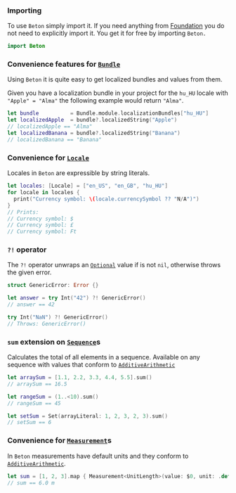 ### Importing

To use `Beton` simply import it. If you need anything
from [Foundation](https://developer.apple.com/documentation/foundation) you do not need to explicitly import it. You get
it for free by importing `Beton.`

```swift
import Beton
```

### Convenience features for [`Bundle`](https://developer.apple.com/documentation/foundation/bundle)

Using `Beton` it is quite easy to get localized bundles and values from them.

Given you have a localization bundle in your project for the `hu_HU` locale with `"Apple" = "Alma"` the following
example would return `"Alma"`.

```swift
let bundle          = Bundle.module.localizationBundles["hu_HU"]
let localizedApple  = bundle?.localizedString("Apple")
// localizedApple == "Alma"
let localizedBanana = bundle?.localizedString("Banana")
// localizedBanana == "Banana"
```

### Convenience for [`Locale`](https://developer.apple.com/documentation/foundation/locale)

Locales in `Beton` are expressible by string literals.

```swift
let locales: [Locale] = ["en_US", "en_GB", "hu_HU"]
for locale in locales {
  print("Currency symbol: \(locale.currencySymbol ?? "N/A")")
}
// Prints:
// Currency symbol: $
// Currency symbol: £
// Currency symbol: Ft
```

### ``?!`` operator

The ``?!`` operator unwraps an [`Optional`](https://developer.apple.com/documentation/swift/optional) value if is
not `nil`, otherwise throws the given error.

```swift
struct GenericError: Error {}

let answer = try Int("42") ?! GenericError()
// answer == 42

try Int("NaN") ?! GenericError()
// Throws: GenericError()
```

### ``sum`` extension on [`Sequence`](https://developer.apple.com/documentation/swift/sequence)s

Calculates the total of all elements in a sequence. Available on any sequence with values that conform
to [`AdditiveArithmetic`](https://developer.apple.com/documentation/swift/additivearithmetic)

```swift
let arraySum = [1.1, 2.2, 3.3, 4.4, 5.5].sum()
// arraySum == 16.5

let rangeSum = (1..<10).sum()
// rangeSum == 45

let setSum = Set(arrayLiteral: 1, 2, 3, 2, 3).sum()
// setSum == 6
```

### Convenience for [`Measurement`](https://developer.apple.com/documentation/foundation/measurement)s

In `Beton` measurements have default units and they conform
to [`AdditiveArithmetic`](https://developer.apple.com/documentation/swift/additivearithmetic).

```swift
let sum = [1, 2, 3].map { Measurement<UnitLength>(value: $0, unit: .default) }.sum()
// sum == 6.0 m
```
